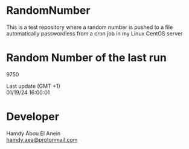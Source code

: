 # RandomNumber    
This is a test repository where a random number is pushed to a file automatically passwordless from a cron job in my Linux CentOS server    
# Random Number of the last run   
9750
      
Last update (GMT +1)    
01/19/24 16:00:01
# Developer    
Hamdy Abou El Anein   
hamdy.aea@protonmail.com
